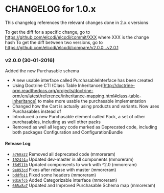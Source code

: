 CHANGELOG for 1.0.x
===================

This changelog references the relevant changes done in 2.x.x versions

To get the diff for a specific change, go to
https://github.com/elcodi/elcodi/commit/XXX where XXX is the change hash To
get the diff between two versions, go to
https://github.com/elcodi/elcodi/compare/v2.0.0...v2.0.1

### v2.0.0 (30-01-2016)

Added the new Purchasable schema

* A new usable interface called PurchasableInterface has been created
* Using Doctrine CTI (Class Table Inheritance)[http://doctrine-orm.readthedocs.org/projects/doctrine-orm/en/latest/reference/inheritance-mapping.html#class-table-inheritance]
to make more usable the purchasable implementation
* Changed how the Cart is actually using products and variants. Now uses
Purchasables instead of
* Introduced a new Purchasable element called Pack, a set of other purchasables,
including as well other packs
* Removed as well all legacy code marked as Deprecated code, including both
packages Configuration and ConfigurationBundle

#### Release Log

* [`a768a22`](https://github.com/elcodi/elcodi/commit/a768a22622ffc78360ac580bbe5395ef5a1fe69c) Removed all deprecated code (mmoreram)
* [`1924f4a`](https://github.com/elcodi/elcodi/commit/1924f4aa185e6adfc37ea4b9a45f28b7c91b46cb) Updated dev-master in all components (mmoreram)
* [`f6d511b`](https://github.com/elcodi/elcodi/commit/f6d511be76c9b0f2990042a27c7cad764928f893) Updated componsents to work with ^2.0 (mmoreram)
* [`9e093cd`](https://github.com/elcodi/elcodi/commit/9e093cd98392c81f121ffd6217cb7b5b084c36f2) Fixes after rebase with master (mmoreram)
* [`bddfb11`](https://github.com/elcodi/elcodi/commit/bddfb1117d8a62ea71a6d509ac846c983c56dcc1) Fixed some headers (mmoreram)
* [`9d16fcb`](https://github.com/elcodi/elcodi/commit/9d16fcb509e1509a8c8187f762dfa5edac4c30b5) Added Categorizable interface (mmoreram)
* [`665a8a7`](https://github.com/elcodi/elcodi/commit/665a8a715f2c4b28a14046c777ee5865857c1861) Updated and Improved Purchasable Schema map (mmoreram)